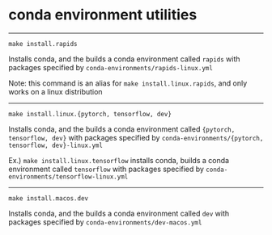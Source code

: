 # conda environment utilities

---

`make install.rapids`

Installs conda, and the builds a conda environment called `rapids` with packages specified by `conda-environments/rapids-linux.yml`

Note: this command is an alias for `make install.linux.rapids`, and only works on a linux distribution

---

`make install.linux.{pytorch, tensorflow, dev}`

Installs conda, and the builds a conda environment called `{pytorch, tensorflow, dev}` with packages specified by `conda-environments/{pytorch, tensorflow, dev}-linux.yml`

Ex.) `make install.linux.tensorflow` installs conda, builds a conda environment called `tensorflow` with packages specified by `conda-environments/tensorflow-linux.yml`

---

`make install.macos.dev`

Installs conda, and the builds a conda environment called `dev` with packages specified by `conda-environments/dev-macos.yml`
